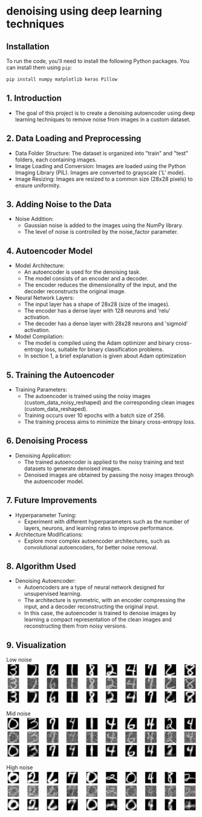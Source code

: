 # denoising using deep learning techniques

## Installation

To run the code, you'll need to install the following Python packages. You can install them using `pip`:

```bash
pip install numpy matplotlib keras Pillow
```

## 1. **Introduction**

- The goal of this project is to create a denoising autoencoder using deep learning techniques to remove noise from images in a custom dataset.

## 2. **Data Loading and Preprocessing**

- Data Folder Structure:
The dataset is organized into "train" and "test" folders, each containing images.
- Image Loading and Conversion:
Images are loaded using the Python Imaging Library (PIL).
Images are converted to grayscale ('L' mode).
- Image Resizing:
Images are resized to a common size (28x28 pixels) to ensure uniformity.

## 3. **Adding Noise to the Data**

- Noise Addition:
    - Gaussian noise is added to the images using the NumPy library.
    - The level of noise is controlled by the noise_factor parameter. 

## 4. **Autoencoder Model**

- Model Architecture:
  - An autoencoder is used for the denoising task.
  - The model consists of an encoder and a decoder.
  - The encoder reduces the dimensionality of the input, and the decoder reconstructs the original image.
- Neural Network Layers:
  - The input layer has a shape of 28x28 (size of the images).
  - The encoder has a dense layer with 128 neurons and 'relu' activation.
  - The decoder has a dense layer with 28x28 neurons and 'sigmoid' activation.
- Model Compilation:
  - The model is compiled using the Adam optimizer and binary cross-entropy loss, suitable for binary classification problems.
  - In section 1, a brief explanation is given about Adam optimization

## 5. **Training the Autoencoder**

- Training Parameters:
  - The autoencoder is trained using the noisy images (custom_data_noisy_reshaped) and the corresponding clean images (custom_data_reshaped).
  - Training occurs over 10 epochs with a batch size of 256.
  - The training process aims to minimize the binary cross-entropy loss.

## 6. **Denoising Process**

- Denoising Application:
  - The trained autoencoder is applied to the noisy training and test datasets to generate denoised images.
  - Denoised images are obtained by passing the noisy images through the autoencoder model.

## 7. **Future Improvements**

- Hyperparameter Tuning:
  - Experiment with different hyperparameters such as the number of layers, neurons, and learning rates to improve performance.
- Architecture Modifications:
  - Explore more complex autoencoder architectures, such as convolutional autoencoders, for better noise removal.

## 8. **Algorithm Used**
- Denoising Autoencoder:
  - Autoencoders are a type of neural network designed for unsupervised learning.
  - The architecture is symmetric, with an encoder compressing the input, and a decoder reconstructing the original input.
  - In this case, the autoencoder is trained to denoise images by learning a compact representation of the clean images and reconstructing them from noisy versions.

## 9. **Visualization**
Low noise
![Random original, noisy, and denoised images are selected for visualization with low noise.](0.3_noise.png)

Mid noise
![Random original, noisy, and denoised images are selected for visualization with mid noise.](0.5_noise.png)

High noise
![Random original, noisy, and denoised images are selected for visualization with high noise.](0.8_noise.png)
